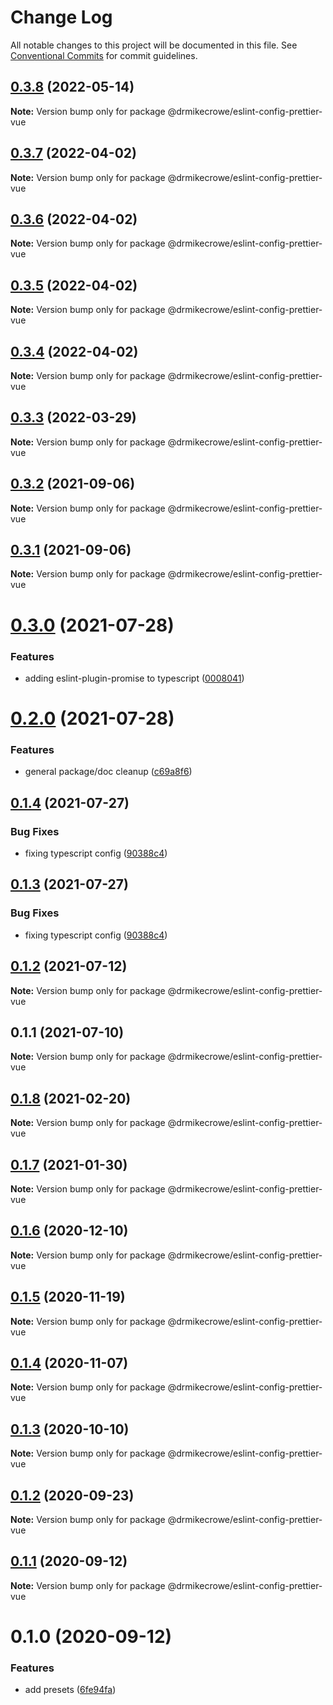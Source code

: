 # Change Log

All notable changes to this project will be documented in this file.
See [Conventional Commits](https://conventionalcommits.org) for commit guidelines.

## [0.3.8](https://github.com/drmikecrowe/configs/compare/@drmikecrowe/eslint-config-prettier-vue@0.3.7...@drmikecrowe/eslint-config-prettier-vue@0.3.8) (2022-05-14)

**Note:** Version bump only for package @drmikecrowe/eslint-config-prettier-vue





## [0.3.7](https://github.com/drmikecrowe/configs/compare/@drmikecrowe/eslint-config-prettier-vue@0.3.6...@drmikecrowe/eslint-config-prettier-vue@0.3.7) (2022-04-02)

**Note:** Version bump only for package @drmikecrowe/eslint-config-prettier-vue





## [0.3.6](https://github.com/drmikecrowe/configs/compare/@drmikecrowe/eslint-config-prettier-vue@0.3.5...@drmikecrowe/eslint-config-prettier-vue@0.3.6) (2022-04-02)

**Note:** Version bump only for package @drmikecrowe/eslint-config-prettier-vue





## [0.3.5](https://github.com/drmikecrowe/configs/compare/@drmikecrowe/eslint-config-prettier-vue@0.3.4...@drmikecrowe/eslint-config-prettier-vue@0.3.5) (2022-04-02)

**Note:** Version bump only for package @drmikecrowe/eslint-config-prettier-vue





## [0.3.4](https://github.com/drmikecrowe/configs/compare/@drmikecrowe/eslint-config-prettier-vue@0.3.3...@drmikecrowe/eslint-config-prettier-vue@0.3.4) (2022-04-02)

**Note:** Version bump only for package @drmikecrowe/eslint-config-prettier-vue





## [0.3.3](https://github.com/drmikecrowe/configs/compare/@drmikecrowe/eslint-config-prettier-vue@0.3.2...@drmikecrowe/eslint-config-prettier-vue@0.3.3) (2022-03-29)

**Note:** Version bump only for package @drmikecrowe/eslint-config-prettier-vue





## [0.3.2](https://github.com/drmikecrowe/configs/compare/@drmikecrowe/eslint-config-prettier-vue@0.3.1...@drmikecrowe/eslint-config-prettier-vue@0.3.2) (2021-09-06)

**Note:** Version bump only for package @drmikecrowe/eslint-config-prettier-vue





## [0.3.1](https://github.com/drmikecrowe/configs/compare/@drmikecrowe/eslint-config-prettier-vue@0.3.0...@drmikecrowe/eslint-config-prettier-vue@0.3.1) (2021-09-06)

**Note:** Version bump only for package @drmikecrowe/eslint-config-prettier-vue





# [0.3.0](https://github.com/drmikecrowe/configs/compare/@drmikecrowe/eslint-config-prettier-vue@0.2.0...@drmikecrowe/eslint-config-prettier-vue@0.3.0) (2021-07-28)


### Features

* adding eslint-plugin-promise to typescript ([0008041](https://github.com/drmikecrowe/configs/commit/000804187fc90abc0789626758f4bfedf8e199d8))





# [0.2.0](https://github.com/drmikecrowe/configs/compare/@drmikecrowe/eslint-config-prettier-vue@0.1.4...@drmikecrowe/eslint-config-prettier-vue@0.2.0) (2021-07-28)


### Features

* general package/doc cleanup ([c69a8f6](https://github.com/drmikecrowe/configs/commit/c69a8f60a03531f44d7996955d48d522d9637427))





## [0.1.4](https://github.com/drmikecrowe/configs/compare/@drmikecrowe/eslint-config-prettier-vue@0.1.2...@drmikecrowe/eslint-config-prettier-vue@0.1.4) (2021-07-27)

### Bug Fixes

- fixing typescript config ([90388c4](https://github.com/drmikecrowe/configs/commit/90388c4a744ba11070f668e752123d549994c4fb))

## [0.1.3](https://github.com/drmikecrowe/configs/compare/@drmikecrowe/eslint-config-prettier-vue@0.1.2...@drmikecrowe/eslint-config-prettier-vue@0.1.3) (2021-07-27)

### Bug Fixes

- fixing typescript config ([90388c4](https://github.com/drmikecrowe/configs/commit/90388c4a744ba11070f668e752123d549994c4fb))

## [0.1.2](https://github.com/drmikecrowe/configs/compare/@drmikecrowe/eslint-config-prettier-vue@0.1.1...@drmikecrowe/eslint-config-prettier-vue@0.1.2) (2021-07-12)

**Note:** Version bump only for package @drmikecrowe/eslint-config-prettier-vue

## 0.1.1 (2021-07-10)

**Note:** Version bump only for package @drmikecrowe/eslint-config-prettier-vue

## [0.1.8](https://github.com/drmikecrowe/configs/compare/@drmikecrowe/eslint-config-prettier-vue@0.1.7...@drmikecrowe/eslint-config-prettier-vue@0.1.8) (2021-02-20)

**Note:** Version bump only for package @drmikecrowe/eslint-config-prettier-vue

## [0.1.7](https://github.com/drmikecrowe/configs/compare/@drmikecrowe/eslint-config-prettier-vue@0.1.6...@drmikecrowe/eslint-config-prettier-vue@0.1.7) (2021-01-30)

**Note:** Version bump only for package @drmikecrowe/eslint-config-prettier-vue

## [0.1.6](https://github.com/drmikecrowe/configs/compare/@drmikecrowe/eslint-config-prettier-vue@0.1.5...@drmikecrowe/eslint-config-prettier-vue@0.1.6) (2020-12-10)

**Note:** Version bump only for package @drmikecrowe/eslint-config-prettier-vue

## [0.1.5](https://github.com/drmikecrowe/configs/compare/@drmikecrowe/eslint-config-prettier-vue@0.1.4...@drmikecrowe/eslint-config-prettier-vue@0.1.5) (2020-11-19)

**Note:** Version bump only for package @drmikecrowe/eslint-config-prettier-vue

## [0.1.4](https://github.com/drmikecrowe/configs/compare/@drmikecrowe/eslint-config-prettier-vue@0.1.3...@drmikecrowe/eslint-config-prettier-vue@0.1.4) (2020-11-07)

**Note:** Version bump only for package @drmikecrowe/eslint-config-prettier-vue

## [0.1.3](https://github.com/drmikecrowe/configs/compare/@drmikecrowe/eslint-config-prettier-vue@0.1.2...@drmikecrowe/eslint-config-prettier-vue@0.1.3) (2020-10-10)

**Note:** Version bump only for package @drmikecrowe/eslint-config-prettier-vue

## [0.1.2](https://github.com/drmikecrowe/configs/compare/@drmikecrowe/eslint-config-prettier-vue@0.1.1...@drmikecrowe/eslint-config-prettier-vue@0.1.2) (2020-09-23)

**Note:** Version bump only for package @drmikecrowe/eslint-config-prettier-vue

## [0.1.1](https://github.com/drmikecrowe/configs/compare/@drmikecrowe/eslint-config-prettier-vue@0.1.0...@drmikecrowe/eslint-config-prettier-vue@0.1.1) (2020-09-12)

**Note:** Version bump only for package @drmikecrowe/eslint-config-prettier-vue

# 0.1.0 (2020-09-12)

### Features

- add presets ([6fe94fa](https://github.com/drmikecrowe/configs/commit/6fe94fae4ed9d80b18833c9e5a3f51f710ebda43))
